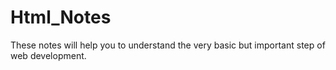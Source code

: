 # Html_Notes
These notes will help you to understand the very basic but important step of web development.
